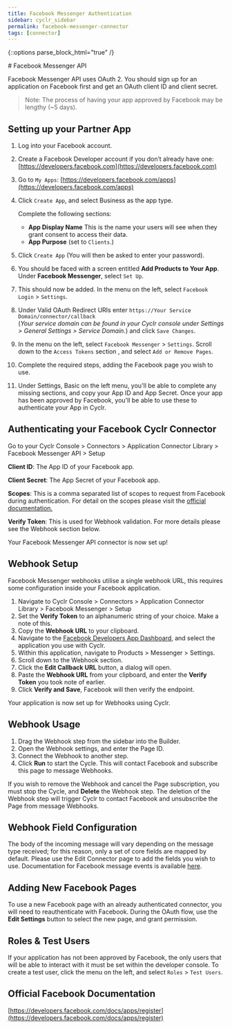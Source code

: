 ```yaml
---
title: Facebook Messenger Authentication
sidebar: cyclr_sidebar
permalink: facebook-messenger-connector
tags: [connector]
---
```

{::options parse_block_html="true" /}
<section class="card py-5 my-5">
# Facebook Messenger API


Facebook Messenger API uses OAuth 2. You should sign up for an application on Facebook first and get an OAuth client ID and client secret.

> Note: The process of having your app approved by Facebook may be lengthy (~5 days).

Setting up your Partner App
-------------
1. Log into your Facebook account.
2. Create a Facebook Developer account if you don’t already have one: [https://developers.facebook.com](https://developers.facebook.com)
3. Go to ``My Apps``: [https://developers.facebook.com/apps](https://developers.facebook.com/apps)
4. Click ``Create App``, and select Business as the app type.

    Complete the following sections:

    * **App Display Name** This is the name your users will see when they grant consent to access their data.
    * **App Purpose** (set to ``Clients``.)

5. Click ``Create App`` (You will then be asked to enter your password).
6. You should be faced with a screen entitled **Add Products to Your App**. Under **Facebook Messenger**, select ``Set Up``.
7. This should now be added.  In the menu on the left, select ``Facebook Login`` > ``Settings``.
8. Under Valid OAuth Redirect URIs enter ``https://Your Service Domain/connector/callback``<br>
(_Your service domain can be found in your Cyclr console under Settings > General Settings > Service Domain._) and click ``Save Changes``.
9. In the menu on the left, select ``Facebook Messenger`` > ``Settings``. Scroll down to the ``Access Tokens`` section , and select ``Add or Remove Pages``. 
10. Complete the required steps, adding the Facebook page you wish to use.
11. Under Settings, Basic on the left menu, you'll be able to complete any missing sections, and copy your App ID and App Secret.  Once your app has been approved by Facebook, you'll be able to use these to authenticate your App in Cyclr.


Authenticating your Facebook Cyclr Connector
--------------

Go to your Cyclr Console > Connectors > Application Connector Library > Facebook Messenger API > Setup

**Client ID**: The App ID of your Facebook app.

**Client Secret**: The App Secret of your Facebook app.

**Scopes**: This is a comma separated list of scopes to request from Facebook during authentication.  For detail on the scopes please visit the [official documentation.](https://developers.facebook.com/docs/permissions/reference/)

**Verify Token**: This is used for Webhook validation. For more details please see the Webhook section below.

Your Facebook Messenger API connector is now set up! 

Webhook Setup
--------------
Facebook Messenger webhooks utilise a single webhook URL, this requires some configuration inside your Facebook application.

1. Navigate to Cyclr Console > Connectors > Application Connector Library > Facebook Messenger > Setup
2. Set the **Verify Token** to an alphanumeric string of your choice. Make a note of this.
3. Copy the **Webhook URL** to your clipboard.
4. Navigate to the [Facebook Developers App Dashboard](https://developers.facebook.com/apps), and select the application you use with Cyclr.
5. Within this application, navigate to Products > Messenger > Settings.
6. Scroll down to the Webhook section.
7. Click the **Edit Callback URL** button, a dialog will open.
8. Paste the **Webhook URL** from your clipboard, and enter the **Verify Token** you took note of earlier.
9. Click **Verify and Save**, Facebook will then verify the endpoint.

Your application is now set up for Webhooks using Cyclr.

Webhook Usage
--------------
1. Drag the Webhook step from the sidebar into the Builder.
2. Open the Webhook settings, and enter the Page ID.
3. Connect the Webhook to another step.
4. Click **Run** to start the Cycle. This will contact Facebook and subscribe this page to message Webhooks.

If you wish to remove the Webhook and cancel the Page subscription, you must stop the Cycle, and **Delete** the Webhook step. 
The deletion of the Webhook step will trigger Cyclr to contact Facebook and unsubscribe the Page from message Webhooks.

Webhook Field Configuration
--------------
The body of the incoming message will vary depending on the message type received; for this reason, only a set of core fields are mapped by default.
Please use the Edit Connector page to add the fields you wish to use. Documentation for Facebook message events is available [here](https://developers.facebook.com/docs/messenger-platform/reference/webhook-events/messages).

Adding New Facebook Pages
--------------
To use a new Facebook page with an already authenticated connector, you will need to reauthenticate with Facebook.
During the OAuth flow, use the **Edit Settings** button to select the new page, and grant permission.

Roles & Test Users
--------------
If your application has not been approved by Facebook, the only users that will be able to interact with it must be set within the developer console. To create a test user, click the menu on the left, and select ``Roles`` > ``Test Users``.

Official Facebook Documentation
---------
[https://developers.facebook.com/docs/apps/register](https://developers.facebook.com/docs/apps/register)

</section>

